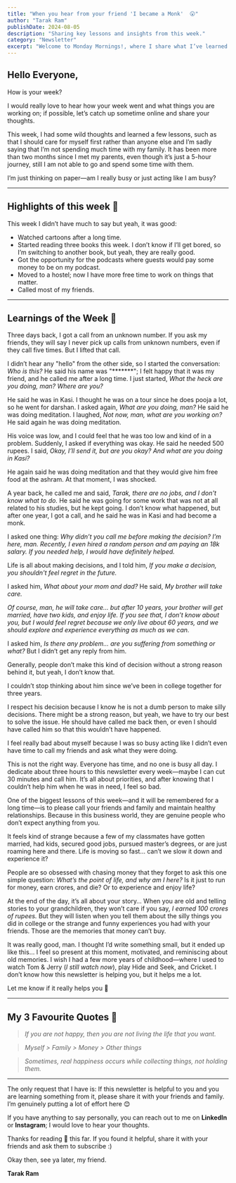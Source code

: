 ```yaml
---
title: "When you hear from your friend 'I became a Monk'  😮"
author: "Tarak Ram"
publishDate: 2024-08-05
description: "Sharing key lessons and insights from this week."
category: "Newsletter"
excerpt: "Welcome to Monday Mornings!, where I share what I’ve learned about life, business, and personal growth this week."
---
```


## Hello Everyone,

How is your week?

I would really love to hear how your week went and what things you are working on; if possible, let’s catch up sometime online and share your thoughts.

This week, I had some wild thoughts and learned a few lessons, such as that I should care for myself first rather than anyone else and I’m sadly saying that I’m not spending much time with my family. It has been more than two months since I met my parents, even though it’s just a 5-hour journey, still I am not able to go and spend some time with them.

I’m just thinking on paper—am I really busy or just acting like I am busy?

---

## Highlights of this week 💫

This week I didn’t have much to say but yeah, it was good:

- Watched cartoons after a long time.
- Started reading three books this week. I don’t know if I’ll get bored, so I’m switching to another book, but yeah, they are really good.
- Got the opportunity for the podcasts where guests would pay some money to be on my podcast.
- Moved to a hostel; now I have more free time to work on things that matter.
- Called most of my friends.

---

## Learnings of the Week 🌱

Three days back, I got a call from an unknown number. If you ask my friends, they will say I never pick up calls from unknown numbers, even if they call five times. But I lifted that call.

I didn’t hear any "hello" from the other side, so I started the conversation: *Who is this?* He said his name was "*******"; I felt happy that it was my friend, and he called me after a long time. I just started, *What the heck are you doing, man? Where are you?*

He said he was in Kasi. I thought he was on a tour since he does pooja a lot, so he went for darshan. I asked again, *What are you doing, man?* He said he was doing meditation. I laughed, *Not now, man, what are you working on?* He said again he was doing meditation.

His voice was low, and I could feel that he was too low and kind of in a problem. Suddenly, I asked if everything was okay. He said he needed 500 rupees. I said, *Okay, I’ll send it, but are you okay? And what are you doing in Kasi?*

He again said he was doing meditation and that they would give him free food at the ashram. At that moment, I was shocked.

A year back, he called me and said, *Tarak, there are no jobs, and I don't know what to do.* He said he was going for some work that was not at all related to his studies, but he kept going. I don’t know what happened, but after one year, I got a call, and he said he was in Kasi and had become a monk.

I asked one thing: *Why didn’t you call me before making the decision? I’m here, man. Recently, I even hired a random person and am paying an 18k salary. If you needed help, I would have definitely helped.*

Life is all about making decisions, and I told him, *If you make a decision, you shouldn't feel regret in the future.*

I asked him, *What about your mom and dad?* He said, *My brother will take care.*

*Of course, man, he will take care… but after 10 years, your brother will get married, have two kids, and enjoy life. If you see that, I don’t know about you, but I would feel regret because we only live about 60 years, and we should explore and experience everything as much as we can.*

I asked him, *Is there any problem… are you suffering from something or what?* But I didn’t get any reply from him.

Generally, people don’t make this kind of decision without a strong reason behind it, but yeah, I don’t know that.

I couldn’t stop thinking about him since we’ve been in college together for three years.

I respect his decision because I know he is not a dumb person to make silly decisions. There might be a strong reason, but yeah, we have to try our best to solve the issue. He should have called me back then, or even I should have called him so that this wouldn’t have happened.

I feel really bad about myself because I was so busy acting like I didn’t even have time to call my friends and ask what they were doing.

This is not the right way. Everyone has time, and no one is busy all day. I dedicate about three hours to this newsletter every week—maybe I can cut 30 minutes and call him. It’s all about priorities, and after knowing that I couldn’t help him when he was in need, I feel so bad.

One of the biggest lessons of this week—and it will be remembered for a long time—is to please call your friends and family and maintain healthy relationships. Because in this business world, they are genuine people who don’t expect anything from you.

It feels kind of strange because a few of my classmates have gotten married, had kids, secured good jobs, pursued master’s degrees, or are just roaming here and there. Life is moving so fast… can’t we slow it down and experience it?

People are so obsessed with chasing money that they forget to ask this one simple question: *What’s the point of life, and why am I here?* Is it just to run for money, earn crores, and die? Or to experience and enjoy life?

At the end of the day, it’s all about your story… When you are old and telling stories to your grandchildren, they won’t care if you say, *I earned 100 crores of rupees.* But they will listen when you tell them about the silly things you did in college or the strange and funny experiences you had with your friends. Those are the memories that money can’t buy.

It was really good, man. I thought I’d write something small, but it ended up like this… I feel so present at this moment, motivated, and reminiscing about old memories. I wish I had a few more years of childhood—where I used to watch Tom & Jerry (*I still watch now*), play Hide and Seek, and Cricket. I don’t know how this newsletter is helping you, but it helps me a lot.

Let me know if it really helps you 🙂

---

## My 3 Favourite Quotes 💙

> *If you are not happy, then you are not living the life that you want.*

> *Myself > Family > Money > Other things*

> *Sometimes, real happiness occurs while collecting things, not holding them.*

---

The only request that I have is: If this newsletter is helpful to you and you are learning something from it, please share it with your friends and family. I’m genuinely putting a lot of effort here 😊

If you have anything to say personally, you can reach out to me on **LinkedIn** or **Instagram**; I would love to hear your thoughts.

Thanks for reading 🙏 this far. If you found it helpful, share it with your friends and ask them to subscribe :)

Okay then, see ya later, my friend.

**Tarak Ram**
